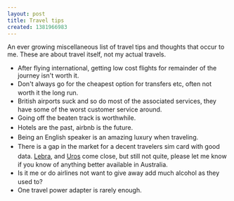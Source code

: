 ```yaml
---
layout: post
title: Travel tips
created: 1381966983
---
```



An ever growing miscellaneous list of travel tips and thoughts that occur to me. These are about travel itself, not my actual travels.<ul><li>After flying international, getting low cost flights for remainder of the journey isn&#39;t worth it.</li><li><span style="line-height: 1.538em;">Don&#39;t always go for the cheapest option for transfers etc, often not worth it the long run.</span></li><li><span style="line-height: 1.538em;">British airports suck and so do most of the associated services, they have some of the worst customer service around.</span></li><li><span style="line-height: 1.538em;">Going off the beaten track is worthwhile.</span></li><li><span style="line-height: 1.538em;">Hotels are the past, airbnb is the future.</span></li><li><span style="line-height: 1.538em;">Being an English speaker is an amazing luxury when traveling.</span></li><li><span style="line-height: 1.538em;">There is a gap in the market for a decent travelers sim card with good data. <a href="http://www.lebara.com.au/" target="_blank">Lebra</a>, and <a href="http://uros.com/" target="_blank">Uros</a> come close, but still not quite, please let me know if you know of anything better available in Australia.</span></li><li><span style="line-height: 1.538em;">Is it me or do airlines not want to give away add much alcohol as they used to?</span></li><li><span style="line-height: 1.538em;">One travel power adapter is rarely enough.&nbsp;</span></li></ul>
